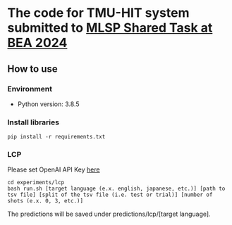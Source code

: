# The code for TMU-HIT system submitted to [MLSP Shared Task at BEA 2024](https://sites.google.com/view/mlsp-sharedtask-2024/home)

## How to use

### Environment

- Python version: 3.8.5

### Install libraries
`pip install -r requirements.txt`

### LCP
Please set OpenAI API Key [here](https://github.com/tmu-nlp/MLSP2024/blob/c3fcdcd3a8c5582ce5697301b8b3a937d358ae57/experiments/lcp/run.sh#L12)
```
cd experiments/lcp
bash run.sh [target language (e.x. english, japanese, etc.)] [path to tsv file] [split of the tsv file (i.e. test or trial)] [number of shots (e.x. 0, 3, etc.)]
```
The predictions will be saved under predictions/lcp/[target language].

